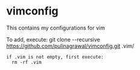 # vimconfig
This contains my configurations for vim

To add, execute:
      git clone --recursive https://github.com/pulinagrawal/vimconfig.git .vim/
      
    if .vim is not empty, first execute:
      rm -rf .vim
